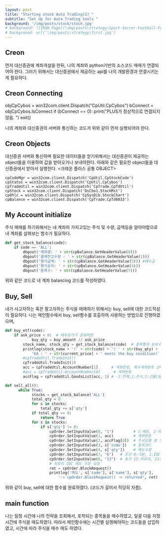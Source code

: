 ```yaml
---
layout: post
title: "Starting stock Auto Trading(2) "
subtitle: "Set Up for Auto Trading tools "
background: '/img/posts/stock/stock.jpg'
# background: ![IMdb Page](\img\posts\strategy\Sport-Soccer-Football-Formation-3-2-5-WM.png) 
# background: url('\img\posts\strategy\first.jpg')
---
```


## Creon
먼저 대신증권에 계좌개설을 한뒤, 나의 계좌와 python기반의 소스코드 매매가 연결되어야 한다.
그러기 위해서는 대신증권에서 제공하는 api를 나의 개발환경과 연결시키는게 필요하다. 

## Creon Connecting 
objCpCybos = win32com.client.Dispatch("CpUtil.CpCybos")
bConnect = objCpCybos.IsConnect
if (bConnect == 0):
    print("PLUS가 정상적으로 연결되지 않음. ")
    exit()

나의 계좌와 대신증권의 서버와 통신하는 코드가 위와 같이 먼저 실행되어야 한다.



## Creon Objects
대신증권 서버와 통신하며 필요한 데이터들을 얻기위해서는 대신증권이 제공하는 object들을 이용하여
값을 받아오거나 보내야한다. 아래와 같은 필요한 object들을 대신증권에서 받아서 실행한다. 
<크레온 플러스 공통 OBJECT>
```pthon
cpCodeMgr = win32com.client.Dispatch('CpUtil.CpStockCode')
cpStatus = win32com.client.Dispatch('CpUtil.CpCybos')
cpTradeUtil = win32com.client.Dispatch('CpTrade.CpTdUtil')
cpStock = win32com.client.Dispatch('DsCbo1.StockMst')
cpOhlc = win32com.client.Dispatch('CpSysDib.StockChart')
cpBalance = win32com.client.Dispatch('CpTrade.CpTd6033')
```


## My Account initialize
주식 매매를 하기위해서는 내 계좌의 가지고있는 주식 및 수량, 금액등을 알아야함으로 
내 계좌를 살펴보는 함수가 필요하다.




```python
def get_stock_balance(code):
    if code == 'ALL':
        dbgout('계좌명: ' + str(cpBalance.GetHeaderValue(0)))
        dbgout('결제잔고수량 : ' + str(cpBalance.GetHeaderValue(1)))
        dbgout('평가금액: ' + str(cpBalance.GetHeaderValue(3))) #예수금
        dbgout('평가손익: ' + str(cpBalance.GetHeaderValue(4)))
        dbgout('종목수: ' + str(cpBalance.GetHeaderValue(7)))
```

위와 같은 코드로 내 계좌 balancing 코드를 작성하였다. 

## Buy, Sell 
내가 사고자하는 혹은 팔고자하는 주식을 매매하기 위해서는 buy, sell에 대한 코드작성이 필요하다.
나는 메인함수에서 buy, sell함수를 호출하여 사용하는 방법으로 진행하였으며, 

```python
def buy_etf(code):
    if ask_price > 0:  # 매수호가가 존재하면   
            buy_qty = buy_amount // ask_price  
        stock_name, stock_qty = get_stock_balance(code)  # 종목명과 보유수량 조회
        printlog(stock_name + '(' + str(code) + ') ' + str(buy_qty) +
            'EA : ' + str(current_price) + ' meets the buy condition!`')            
        #cpTradeUtil.TradeInit()
        cpTradeUtil.TradeInit(1)
        acc = cpTradeUtil.AccountNumber[1]      # 계좌번호, 복수계좌번호 선택
        #acc = cpTradeUtil.AccountNumber[0]      # 계좌번호
        accFlag = cpTradeUtil.GoodsList(acc, 1) # -1:전체,1:주식,2:선물/옵션            

def sell_all():
      while True:    
            stocks = get_stock_balance('ALL') 
            total_qty = 0 
            for s in stocks:
                total_qty += s['qty'] 
            if total_qty == 0:
                return True
            for s in stocks:
                if s['qty'] != 0:                  
                    cpOrder.SetInputValue(0, "1")         # 1:매도, 2:매수
                    cpOrder.SetInputValue(1, acc)         # 계좌번호
                    cpOrder.SetInputValue(2, accFlag[0])  # 주식상품 중 첫번째
                    cpOrder.SetInputValue(3, s['code'])   # 종목코드
                    cpOrder.SetInputValue(4, s['qty'])    # 매도수량
                    cpOrder.SetInputValue(7, "0")   # 조건 0:기본, 1:IOC, 2:FOK
                    cpOrder.SetInputValue(8, "13")  # 호가 12:최유리, 13:최우선 
                    # 최유리 IOC 매도 주문 요청
                    ret = cpOrder.BlockRequest()
                    printlog('매도', s['code'], s['name'], s['qty'], 
                        '-> cpOrder.BlockRequest() -> returned', ret)
 ```

위와 같이 buy, sell에 대한 함수를 완료하였다. 
(코드가 길어서 적당히 자름).

## main function 
나는 일정 시간에 나의 전략을 조회해서, 포착되는 종목들을 매수하였고, 
일괄 다음 지정시간에 주식을 매도하였다.
따라서 메인함수에는 시간별 실행해야하는 코드들을 삽입하였고, 시간에 따라
주식을 매수 매도 하였다.
